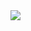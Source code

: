 <img src="https://capsule-render.vercel.app/api?type=venom&color=gradient&customColorList=6,12,14,15&height=300&section=header&text=SeongHo's%20Github&fontSize=90&fontColor=000000" />
